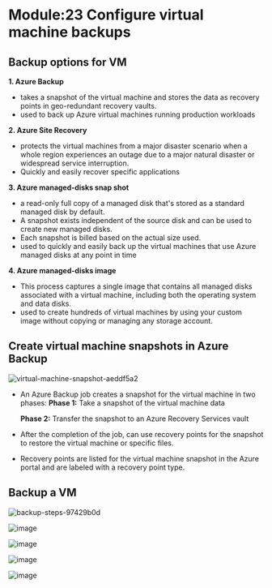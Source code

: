 # Module:23 Configure virtual machine backups

## Backup options for VM

__1. Azure Backup__

- takes a snapshot of the virtual machine and stores the data as recovery points in geo-redundant recovery vaults.
- used to back up Azure virtual machines running production workloads

__2. Azure Site Recovery__

- protects the virtual machines from a major disaster scenario when a whole region experiences an outage due to a major natural disaster or widespread service interruption.
- Quickly and easily recover specific applications

__3. Azure managed-disks snap shot__

-  a read-only full copy of a managed disk that's stored as a standard managed disk by default.
-  A snapshot exists independent of the source disk and can be used to create new managed disks.
-  Each snapshot is billed based on the actual size used.
-  used to quickly and easily back up the virtual machines that use Azure managed disks at any point in time

__4. Azure managed-disks image__

- This process captures a single image that contains all managed disks associated with a virtual machine, including both the operating system and data disks.
- used to create hundreds of virtual machines by using your custom image without copying or managing any storage account.

## Create virtual machine snapshots in Azure Backup

![virtual-machine-snapshot-aeddf5a2](https://github.com/anuja2015/AZ-104/assets/16287330/24445389-24c2-4a24-8d7e-fb5a0828f468)

- An Azure Backup job creates a snapshot for the virtual machine in two phases:
  __Phase 1:__ Take a snapshot of the virtual machine data
  
  __Phase 2:__ Transfer the snapshot to an Azure Recovery Services vault
  
- After the completion of the job, can use recovery points for the snapshot to restore the virtual machine or specific files.
- Recovery points are listed for the virtual machine snapshot in the Azure portal and are labeled with a recovery point type.

## Backup a VM

![backup-steps-97429b0d](https://github.com/anuja2015/AZ-104/assets/16287330/a5ec10d8-016e-4a3c-b652-296a0cdbfb34)

![image](https://github.com/anuja2015/AZ-104/assets/16287330/c8c7fe6a-d46d-4a9e-be9f-25077fe6d3d0)

![image](https://github.com/anuja2015/AZ-104/assets/16287330/c622151a-6848-47b2-abb7-b03bcaf11d61)

![image](https://github.com/anuja2015/AZ-104/assets/16287330/2c30c48a-0c1f-46ec-bfe0-4dafc708bfe7)

![image](https://github.com/anuja2015/AZ-104/assets/16287330/960fce33-70a7-44c9-810c-d1b89aed4552)
